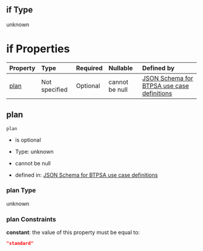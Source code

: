 ## if Type

unknown

# if Properties

| Property      | Type          | Required | Nullable       | Defined by                                                                                                                                                                                                                                  |
| :------------ | :------------ | :------- | :------------- | :------------------------------------------------------------------------------------------------------------------------------------------------------------------------------------------------------------------------------------------ |
| [plan](#plan) | Not specified | Optional | cannot be null | [JSON Schema for BTPSA use case definitions](btpsa-usecase-properties-services-items-allof-1-then-allof-25-then-allof-1-if-properties-plan.md "undefined#/properties/services/items/allOf/1/then/allOf/25/then/allOf/1/if/properties/plan") |

## plan



`plan`

*   is optional

*   Type: unknown

*   cannot be null

*   defined in: [JSON Schema for BTPSA use case definitions](btpsa-usecase-properties-services-items-allof-1-then-allof-25-then-allof-1-if-properties-plan.md "undefined#/properties/services/items/allOf/1/then/allOf/25/then/allOf/1/if/properties/plan")

### plan Type

unknown

### plan Constraints

**constant**: the value of this property must be equal to:

```json
"standard"
```
